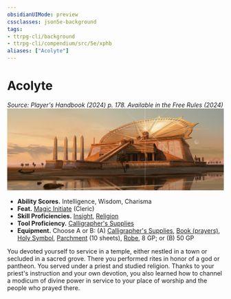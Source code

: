 ```yaml
---
obsidianUIMode: preview
cssclasses: json5e-background
tags:
- ttrpg-cli/background
- ttrpg-cli/compendium/src/5e/xphb
aliases: ["Acolyte"]
---
```

# Acolyte
*Source: Player's Handbook (2024) p. 178. Available in the Free Rules (2024)*  
![](3-Mechanics/CLI/backgrounds/img/acolyte.webp#right)

- **Ability Scores.** Intelligence, Wisdom, Charisma  
- **Feat.** [Magic Initiate](3-Mechanics/CLI/feats/magic-initiate-xphb.md) (Cleric)  
- **Skill Proficiencies.** [Insight](3-Mechanics/CLI/rules/skills.md#Insight), [Religion](3-Mechanics/CLI/rules/skills.md#Religion)  
- **Tool Proficiency.** [Calligrapher's Supplies](3-Mechanics/CLI/items/calligraphers-supplies-xphb.md)  
- **Equipment.** Choose A or B: (A) [Calligrapher's Supplies](3-Mechanics/CLI/items/calligraphers-supplies-xphb.md), [Book (prayers)](3-Mechanics/CLI/items/book-xphb.md), [Holy Symbol](3-Mechanics/CLI/items/holy-symbol-xphb.md), [Parchment](3-Mechanics/CLI/items/parchment-xphb.md) (10 sheets), [Robe](3-Mechanics/CLI/items/robe-xphb.md), 8 GP; or (B) 50 GP  

You devoted yourself to service in a temple, either nestled in a town or secluded in a sacred grove. There you performed rites in honor of a god or pantheon. You served under a priest and studied religion. Thanks to your priest's instruction and your own devotion, you also learned how to channel a modicum of divine power in service to your place of worship and the people who prayed there.